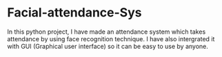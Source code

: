 # Facial-attendance-Sys
In this python project, I have made an attendance system which takes attendance by using face recognition technique. I have also intergrated it with GUI (Graphical user interface) so it can be easy to use by anyone.
